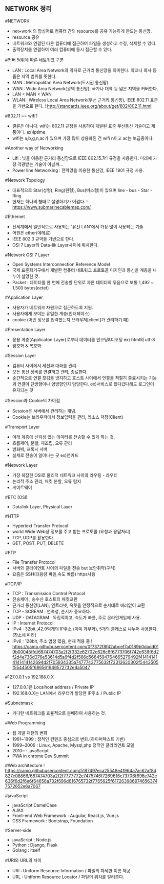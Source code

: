 ## NETWORK 정리

#NETWORK
- net+work 의 합성어로 컴퓨터 간의 resource를 공유 가능하게 만드는 통신망.
- resource 공유
- 네트워크와 연결된 다른 컴퓨터에 접근하여 파일을 생성하고 수정, 삭제할 수 있다.
- 출력장치를 연결하여 여러 컴퓨터에 동시 접근할 수 있다.

#커버 범위에 따른 네트워크 구분
- LAN : Local Area Network의 약자로 근거리 통신망을 의미한다. 학교나 회사 등 좁은 지역 범위를 뜻한다.
- MAN : Metropolitan Area Network(도시권 통신망)
- WAN : Wide Area Network(광역 통신망), 국가나 대륙 등 넓은 지역을 커버한다.
- LAN < MAN < WAN
- WLAN : Wireless Local Area Network(무선 근거리 통신망), IEEE 802.11 표준을 기반으로 한다.
! http://standards.ieee.org/about/get/802/802.11.html

#802.11 == wifi?
- 결론은 아니다. wifi는 802.11 규정을 사용하여 개발된 표준 무선통신 기술이고 제품이다. ex)iptime
- wifi는 a,b,g,n,ac가 있으며 가장 많이 상용화된 건 wifi n이고 ac는 보급중이다.

#Another way of Networking
- Lifi : 빛을 이용한 근거리 통신망으로 IEEE 802.15.7r1 규정을 사용한다. 미래에 가장 각광받는 기술이 아닐까...
- Power line Networking : 전력망을 이용한 통신망, IEEE 1901 규정 사용.

#Network Topology
- 대표적으로 Star(성형), Ring(원형), Bus(버스형)이 있으며 line - bus - Star - Ring
- 현재는 하나의 형태로 설명하기가 어렵다.
! https://www.submarinecablemap.com/

#Ethernet
- 전세계에서 일반적으로 사용되는 '유선 LAN'에서 가장 많이 사용되는 기술.
- 어원은 ether(에테르)
- IEEE 802.3 규약을 기반으로 한다.
- OSI 7 Layer와 Data-lik Layer사이에 위치한다.

#Network OSI 7 Layer
- Open Systems Interconnection Reference Model 
- 국제 표준화기구에서 개발한 컴퓨터 네트워크 프로토콜 디자인과 통신을 계층을 나누어 설명한 것.
- Packet :  데이터를 한 번에 전송할 단위로 자른 데이터의 묶음으로 보통 1,492 ~ 1,500 bytes(octet)

#Application Layer 
- 사용자가 네트워크 자원으로 접근하도록 지원.
- 사용자에게 보이는 유일한 계층(인터페이스)
- cookie (어떤 정보를 입력했는지 브라우저[client]가 관리하기 때)

#Presentation Layer
- 응용 게층(Applicaton Layer)로부터 데이터를 인코딩&디코딩 ex) html의 utf-8
- 암호화 & 복호화

#Session Layer
- 컴퓨터 사이에서 세션과 대화를 관리.
- 모든 통신 장비를 연결하고 관리, 종료한다.
- 순간적으로 연결 끊김을 방지하고 호스트 사이에서 연결을 적절히 종료시키는 기능과 연결이 단방향이나 양방향인지 담당한다. ex)서비스로 왔다갔다해도 로그인이 유지되는 것

#Session과 Cookie의 차이점
- Session은 서버에서 관리하는 개념.
- Cookie는 브라우저에서 정보입력을 관리, 리소스 저장(Client)

#Transport Layer
- 아래 계층에 신뢰성 있는 데이터를 전송할 수 있게 하는 것.
- 흐름제어, 분할, 재조립, 오류 관리 
- 방화벽, 프록시 서버
- 실제로 전송이 일어나는 곳 ex)랜카드

#Network Layer
- 가장 복잡한 OSI로 물리적 네트워크 사이의 라우팅 - 라우터
- 논리적 주소 관리, 패킷 분할, 오류 탐지
- 게이트웨이

#ETC (OSI)
- Datalink Layer, Physical Layer

#HTTP
- Hypertext Transfer Protocol
- world Wide Web상 정보를 주고 받는 프로토콜 (요청과 응답처리)
- TCP, UDP를 활용한다.
- GET, POST, PUT, DELETE

#FTP
- File Transfer Protocol
- 서버와 클라이언트 사이의 파일을 전송 but 보안취약(구식)
- 요즘은 SSH(대용량 파일,속도 빠름) https사용

#TCP/IP
- TCP : Transmission Control Protocol
- 전송제어 , 송수신 호스트의 패킷교환
- 근거리 통신망(LAN), 인트라넷, 옥텟을 안정적으로 순서대로 에러없이 교환
- TCP - SCREAM : 연속성, 순서가 중요하다.
- UDP - DATAGRAM : 독립적이고, 속도가 빠름, 주로 온라인게임에 사용.
- IP : Internet Protocol
- IPv4 : 32bit ,42.9억개의 IP주소 (이미 과부화), 5개의 클래스로 나누어 사용한다.(장소에 따라)
- IPv6 : 128bit, 주소 엄청 많음, 현재 적용 중
! https://camo.githubusercontent.com/0f7372f8f42abcef7a0189b0dacd019b00045ffd/687474703a2f2f332e62702e626c6f6773706f742e636f6d2f2d4e736d376e53614d5a6f4d2f566d5664594764665276492f414141414141414142694d2f705934335a7477743775632f73313630302f5443505f5544505f686561646572732e4a5047

#127.0.0.1 vs 192.168.0.X
- 127.0.0.1은 Localhost address / Private IP 
- 192.168.0.X는 LAN에서 라우터가 할당한 IP주소 / Public IP

#Subnetmask 
- 커다란 네트워크를 효율적으로 분배하여 사용하는 것.

#Web Programming
- 웹 개발 패턴의 변화 
- 1991~1999 : 정적인 컨텐츠 중심으로 변화.(하이퍼텍스트 기반)
- 1999~2009 : Linux, Apache, Mysql,php 정적인 클라리언트 모델
- 2010~     : javaScript
- PWA in chrome Dev Summit

#Web architecture
! https://camo.githubusercontent.com/5187497eca25548e4f964a7ac62af8d827e08866/687474703a2f2f7777772e7475746f7269616c73706f696e742e636f6d2f6e6f64656a732f696d616765732f7765625f6172636869746563747572652e6a7067

#javaScript
- javaScript CamelCase
- AJAX 
- Front-end Web Framework : Augular, React.js, Vue.js
- CSS Framework : Bootstrap, Foundation

#Server-side
- javaScript : Node.js
- Python : Django, Flask
- Golang : itself

#URI와 URL의 차이
- URI : Uniform Resource Information / 파일의 자세한 이름 제공
- URL : Uniform Resource Locator / 파일의 위치를 알려준다. 

